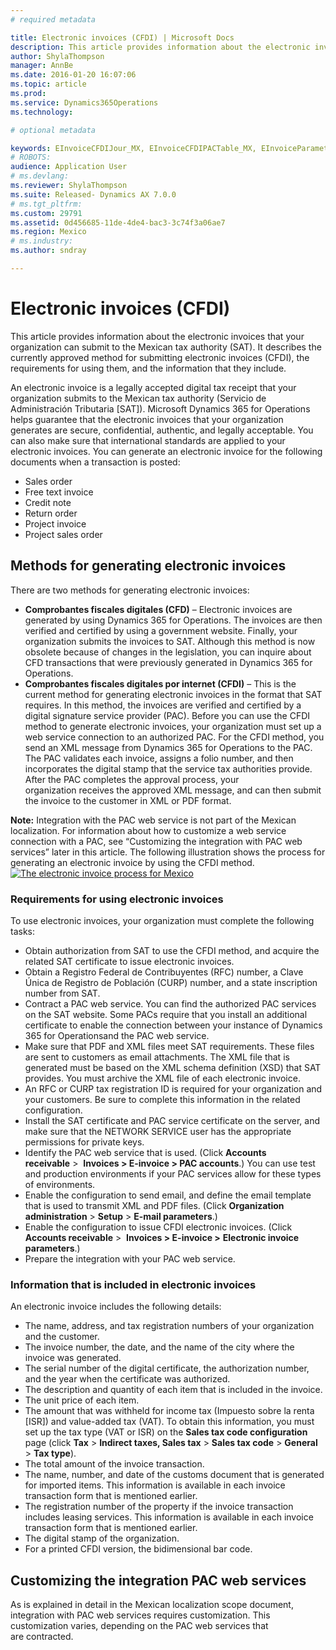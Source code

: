 ```yaml
---
# required metadata

title: Electronic invoices (CFDI) | Microsoft Docs
description: This article provides information about the electronic invoices that your organization can submit to the Mexican tax authority (SAT). It describes the currently approved method for submitting electronic invoices (CFDI), the requirements for using them, and the information that they include.
author: ShylaThompson
manager: AnnBe
ms.date: 2016-01-20 16:07:06
ms.topic: article
ms.prod: 
ms.service: Dynamics365Operations
ms.technology: 

# optional metadata

keywords: EInvoiceCFDIJour_MX, EInvoiceCFDIPACTable_MX, EInvoiceParameters_MX, SalesTable, SalesTablePostings
# ROBOTS: 
audience: Application User
# ms.devlang: 
ms.reviewer: ShylaThompson
ms.suite: Released- Dynamics AX 7.0.0
# ms.tgt_pltfrm: 
ms.custom: 29791
ms.assetid: 0d456685-11de-4de4-bac3-3c74f3a06ae7
ms.region: Mexico
# ms.industry: 
ms.author: sndray

---
```


# Electronic invoices (CFDI)

This article provides information about the electronic invoices that your organization can submit to the Mexican tax authority (SAT). It describes the currently approved method for submitting electronic invoices (CFDI), the requirements for using them, and the information that they include.

An electronic invoice is a legally accepted digital tax receipt that your organization submits to the Mexican tax authority (Servicio de Administración Tributaria \[SAT\]). Microsoft Dynamics 365 for Operations helps guarantee that the electronic invoices that your organization generates are secure, confidential, authentic, and legally acceptable. You can also make sure that international standards are applied to your electronic invoices. You can generate an electronic invoice for the following documents when a transaction is posted:

-   Sales order
-   Free text invoice
-   Credit note
-   Return order
-   Project invoice
-   Project sales order

## Methods for generating electronic invoices
There are two methods for generating electronic invoices:

-   **Comprobantes fiscales digitales (CFD)** – Electronic invoices are generated by using Dynamics 365 for Operations. The invoices are then verified and certified by using a government website. Finally, your organization submits the invoices to SAT. Although this method is now obsolete because of changes in the legislation, you can inquire about CFD transactions that were previously generated in Dynamics 365 for Operations.
-   **Comprobantes fiscales digitales por internet (CFDI)** – This is the current method for generating electronic invoices in the format that SAT requires. In this method, the invoices are verified and certified by a digital signature service provider (PAC). Before you can use the CFDI method to generate electronic invoices, your organization must set up a web service connection to an authorized PAC. For the CFDI method, you send an XML message from Dynamics 365 for Operations to the PAC. The PAC validates each invoice, assigns a folio number, and then incorporates the digital stamp that the service tax authorities provide. After the PAC completes the approval process, your organization receives the approved XML message, and can then submit the invoice to the customer in XML or PDF format.

**Note:** Integration with the PAC web service is not part of the Mexican localization. For information about how to customize a web service connection with a PAC, see “Customizing the integration with PAC web services” later in this article. The following illustration shows the process for generating an electronic invoice by using the CFDI method. [![The electronic invoice process for Mexico](./media/about-electronic-invoices-cfdi.jpg)](https://docs.microsoft.com/en-us/dynamics365/operations/financials/localizations/latin-america/electronic-invoices-for-mexicoabout-electronic-invoices-cfdi/)    

### Requirements for using electronic invoices

To use electronic invoices, your organization must complete the following tasks:

-   Obtain authorization from SAT to use the CFDI method, and acquire the related SAT certificate to issue electronic invoices.
-   Obtain a Registro Federal de Contribuyentes (RFC) number, a Clave Única de Registro de Población (CURP) number, and a state inscription number from SAT.
-   Contract a PAC web service. You can find the authorized PAC services on the SAT website. Some PACs require that you install an additional certificate to enable the connection between your instance of Dynamics 365 for Operationsand the PAC web service.
-   Make sure that PDF and XML files meet SAT requirements. These files are sent to customers as email attachments. The XML file that is generated must be based on the XML schema definition (XSD) that SAT provides. You must archive the XML file of each electronic invoice.
-   An RFC or CURP tax registration ID is required for your organization and your customers. Be sure to complete this information in the related configuration.
-   Install the SAT certificate and PAC service certificate on the server, and make sure that the NETWORK SERVICE user has the appropriate permissions for private keys.
-   Identify the PAC web service that is used. (Click **Accounts receivable** &gt;  **Invoices &gt; E-invoice &gt; PAC accounts**.) You can use test and production environments if your PAC services allow for these types of environments.
-   Enable the configuration to send email, and define the email template that is used to transmit XML and PDF files. (Click **Organization administration** &gt; **Setup** &gt; **E-mail parameters**.)
-   Enable the configuration to issue CFDI electronic invoices. (Click **Accounts receivable** &gt;  **Invoices &gt; E-invoice &gt;** **Electronic invoice parameters**.)
-   Prepare the integration with your PAC web service.

### Information that is included in electronic invoices

An electronic invoice includes the following details:

-   The name, address, and tax registration numbers of your organization and the customer.
-   The invoice number, the date, and the name of the city where the invoice was generated.
-   The serial number of the digital certificate, the authorization number, and the year when the certificate was authorized.
-   The description and quantity of each item that is included in the invoice.
-   The unit price of each item.
-   The amount that was withheld for income tax (Impuesto sobre la renta \[ISR\]) and value-added tax (VAT). To obtain this information, you must set up the tax type (VAT or ISR) on the **Sales tax code configuration** page (click **Tax** &gt; **Indirect taxes, Sales tax** &gt; **Sales tax code** &gt; **General** &gt; **Tax type**).
-   The total amount of the invoice transaction.
-   The name, number, and date of the customs document that is generated for imported items. This information is available in each invoice transaction form that is mentioned earlier.
-   The registration number of the property if the invoice transaction includes leasing services. This information is available in each invoice transaction form that is mentioned earlier.
-   The digital stamp of the organization.
-   For a printed CFDI version, the bidimensional bar code.

## Customizing the integration PAC web services
As is explained in detail in the Mexican localization scope document, integration with PAC web services requires customization. This customization varies, depending on the PAC web services that are contracted.


